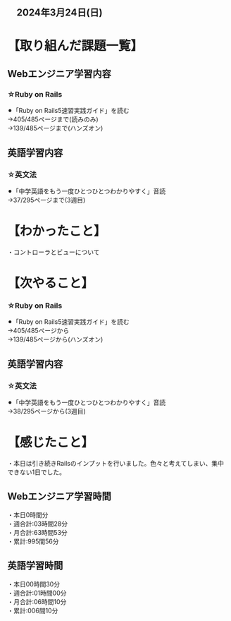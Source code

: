 ## 　2024年3月24日(日)
# 【取り組んだ課題一覧】
## Webエンジニア学習内容
### ☆Ruby on Rails
⚫︎「Ruby on Rails5速習実践ガイド」を読む<br>
→405/485ページまで(読みのみ)<br>
→139/485ページまで(ハンズオン)<br>
## 英語学習内容
### ☆英文法
⚫︎「中学英語をもう一度ひとつひとつわかりやすく」音読<br>
→37/295ページまで(3週目)<br>
# 【わかったこと】
・コントローラとビューについて<br>
# 【次やること】
### ☆Ruby on Rails
⚫︎「Ruby on Rails5速習実践ガイド」を読む<br>
→405/485ページから<br>
→139/485ページから(ハンズオン)<br>
## 英語学習内容
### ☆英文法
⚫︎「中学英語をもう一度ひとつひとつわかりやすく」音読<br>
→38/295ページから(3週目)<br>
# 【感じたこと】
・本日は引き続きRailsのインプットを行いました。色々と考えてしまい、集中できない1日でした。<br>
## Webエンジニア学習時間
・本日0時間分<br>
・週合計:03時間28分<br>
・月合計:63時間53分<br>
・累計:995間56分<br>
## 英語学習時間
・本日00時間30分<br>
・週合計:01時間00分<br>
・月合計:06時間10分<br>
・累計:006間10分<br>
